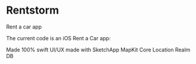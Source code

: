 # Rentstorm
Rent a car app

The current code is an iOS Rent a Car app:

Made 100% swift
UI/UX made with SketchApp
MapKit
Core Location
Realm DB
